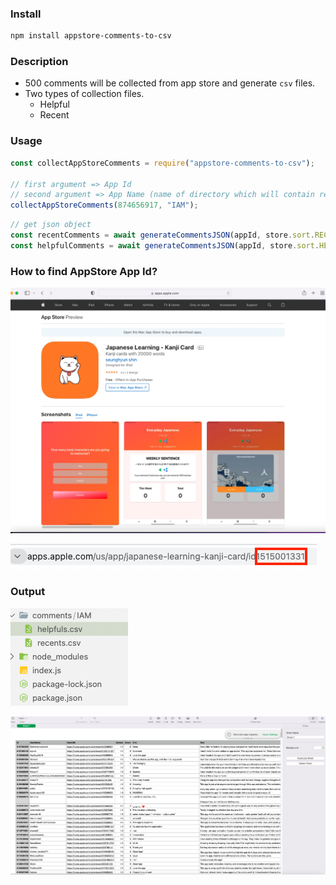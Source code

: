 ### Install

```bash
npm install appstore-comments-to-csv
```

### Description

- 500 comments will be collected from app store and generate `csv` files.
- Two types of collection files.
  - Helpful
  - Recent

### Usage

```jsx
const collectAppStoreComments = require("appstore-comments-to-csv");

// first argument => App Id
// second argument => App Name (name of directory which will contain result files)
collectAppStoreComments(874656917, "IAM");
```

```jsx
// get json object
const recentComments = await generateCommentsJSON(appId, store.sort.RECENT);
const helpfulComments = await generateCommentsJSON(appId, store.sort.HELPFUL);
```

### How to find AppStore App Id?

![img1.png](./img1.png)

![img2.png](./img2.png)

### Output

![img3.png](./output1.png)

![img4.png](./output2.png)
